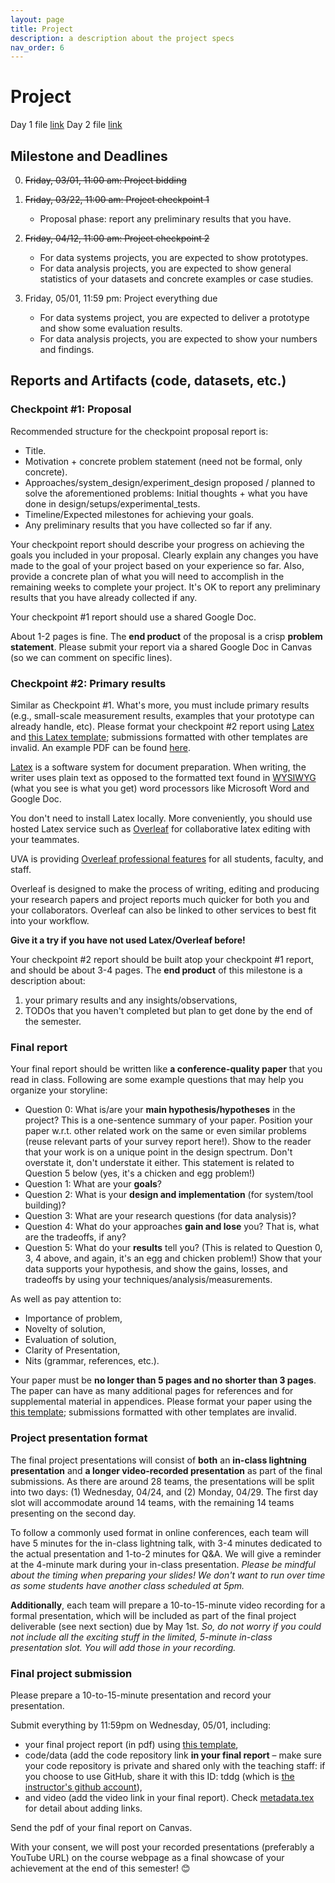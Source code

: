 ```yaml
---
layout: page
title: Project
description: a description about the project specs
nav_order: 6
---
```


# Project

Day 1 file [link](https://drive.google.com/file/d/18zZNPG_g_U95AtWlLUNq8nr_5F7HP-RG/view)
Day 2 file [link](https://drive.google.com/file/d/1ufor36tCYtduhygg8HHfZxH08LnRoQE9/view?usp=sharing)


## Milestone and Deadlines

0. ~~Friday, 03/01, 11:00 am: Project bidding~~


1. ~~Friday, 03/22, 11:00 am: Project checkpoint 1~~

	* Proposal phase: report any preliminary results that you have.

2. ~~Friday, 04/12, 11:00 am: Project checkpoint 2~~

	* For data systems projects, you are expected to show prototypes.
	* For data analysis projects, you are expected to show general statistics of your datasets and concrete examples or case studies.


3. Friday, 05/01, 11:59 pm: Project everything due

	* For data systems project, you are expected to deliver a prototype and show some evaluation results.
	* For data analysis projects, you are expected to show your numbers and findings.



## Reports and Artifacts (code, datasets, etc.)

### Checkpoint #1: Proposal

Recommended structure for the checkpoint proposal report is:

* Title.
* Motivation + concrete problem statement (need not be formal, only concrete).
* Approaches/system_design/experiment_design proposed / planned to solve the aforementioned
problems: Initial thoughts + what you have done in design/setups/experimental_tests.
* Timeline/Expected milestones for achieving your goals.
* Any preliminary results that you have collected so far if any.

Your checkpoint report should describe your progress on achieving the
goals you included in your proposal. Clearly explain any changes you
have made to the goal of your project based on your experience so
far. Also, provide a concrete plan of what you will need to
accomplish in the remaining weeks to complete your project. It's OK
to report any preliminary results that you have already collected if any.

Your checkpoint #1 report should use a shared Google Doc.

About 1-2 pages is fine.
The **end product** of the proposal is a crisp **problem statement**. Please
submit your report via a shared Google Doc in Canvas (so we can comment on
specific lines).



### Checkpoint #2: Primary results

Similar as Checkpoint #1. What's more, you must include primary
results (e.g., small-scale measurement results, examples that your
prototype can already handle, etc). Please format your checkpoint #2
report using
[Latex](https://www.latex-project.org/) and [this Latex
template](https://github.com/tddg/project_latex_template); submissions
formatted with other templates are invalid. 
An example PDF can be found
[here](https://github.com/tddg/project_latex_template/blob/main/paper.pdf).

[Latex](https://www.latex-project.org/) is a software system for
document preparation. When writing, the writer uses plain text as
opposed to the formatted text found in
[WYSIWYG](https://en.wikipedia.org/wiki/WYSIWYG) (what you see is
what you get) word processors like Microsoft Word and Google Doc.

You don't need to install Latex locally.  More conveniently, you
should use hosted Latex service such as
[Overleaf](https://www.overleaf.com/) for collaborative latex editing
with your teammates. 

UVA is providing [Overleaf professional
features](https://www.overleaf.com/edu/virginia) for all students,
faculty, and staff. 

Overleaf is designed to make the process of writing, editing and
producing your research papers and project reports much quicker for
both you and your collaborators. Overleaf can also be linked to other
services to best fit into your workflow.

**Give it a try if you have not used Latex/Overleaf
before!**

Your checkpoint #2 report should be built atop your checkpoint #1
report, and should be about 3-4 pages. 
The **end product** of this milestone is a description about:
1. your primary results and any insights/observations,
2. TODOs that you haven't completed but plan to get done by the end of the semester. 



### Final report

Your final report should be written like **a conference-quality paper**
that you read in class.
Following are some example questions that may help you organize your storyline:

* Question 0: What is/are your **main hypothesis/hypotheses** in the project? This is a one-sentence summary of your paper. Position your paper w.r.t. other related work on the same or even similar problems (reuse relevant parts of your survey report here!). Show to the reader that your work is on a unique point in the design spectrum. Don't overstate it, don't understate it either. This statement is related to Question 5 below (yes, it's a chicken and egg problem!)
* Question 1: What are your **goals**?
* Question 2: What is your **design and implementation** (for system/tool building)?
* Question 3: What are your research questions (for data analysis)?
* Question 4: What do your approaches **gain and lose** you? That is, what are the tradeoffs, if any?
* Question 5: What do your **results** tell you? (This is related to Question 0, 3, 4 above, and again, it's an egg and chicken problem!) Show that your data supports your hypothesis, and show the gains, losses, and tradeoffs by using your techniques/analysis/measurements.

As well as pay attention to:

* Importance of problem,
* Novelty of solution,
* Evaluation of solution,
* Clarity of Presentation,
* Nits (grammar, references, etc.).

Your paper must be **no longer than 5 pages and no shorter than 3 pages**. The paper
can have as many additional pages for references and for supplemental material
in appendices.
Please format your paper using the [this
template](https://github.com/tddg/project_latex_template);
submissions formatted with other templates are invalid.



### Project presentation format


The final project presentations will consist of **both** an
**in-class lightning presentation** and **a longer video-recorded
presentation** as part of the final submissions. As there are around
28 teams, the presentations will be split into two days: (1)
Wednesday, 04/24, and (2) Monday, 04/29. The first day slot will
accommodate around 14 teams, with the remaining 14 teams presenting
on the second day.

To follow a commonly used format in online conferences, each team
will have 5 minutes for the in-class lightning talk, with 3-4 minutes
dedicated to the actual presentation and 1-to-2 minutes for Q&A. We
will give a reminder at the 4-minute mark during your in-class
presentation. *Please be mindful about the timing when preparing your
slides! We don't want to run over time as some students have another
class scheduled at 5pm.*

**Additionally**, each team will prepare a 10-to-15-minute video
recording for a formal presentation, which will be included as part
of the final project deliverable (see next section) due by May 1st.
*So, do not worry if you could not include all the exciting stuff in
the limited, 5-minute in-class presentation slot. You will add those
in your recording.*



### Final project submission

Please prepare a 10-to-15-minute presentation and record your
presentation.

Submit everything by 11:59pm on Wednesday, 05/01, including:

* your final project report (in pdf) using 
[this template](https://github.com/tddg/project_latex_template),
* code/data (add the code repository link **in your final report** – make sure your code repository is private and shared only with the teaching staff: if you choose to use GitHub, share it with this ID: tddg (which is [the instructor's github account](https://github.com/tddg)),
* and video (add the video link in your final report). 
Check [metadata.tex](https://github.com/tddg/project_latex_template/blob/main/metadata.tex) 
for detail about adding links.

Send the pdf of your final report on Canvas.

With your consent, we will post your recorded presentations
(preferably a YouTube URL) on the course webpage as a final showcase
of your achievement at the end of this semester! 😊
